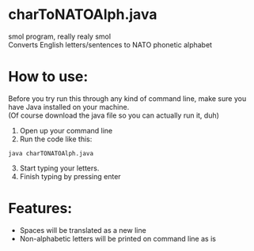 # charToNATOAlph.java
smol program, really realy smol  
Converts English letters/sentences to NATO phonetic alphabet  

# How to use:
Before you try run this through any kind of command line, make sure you have Java installed on your machine.  
(Of course download the java file so you can actually run it, duh)
1. Open up your command line
2. Run the code like this:
```
java charTONATOAlph.java
```
3. Start typing your letters.
4. Finish typing by pressing enter

# Features:
- Spaces will be translated as a new line
- Non-alphabetic letters will be printed on command line as is
